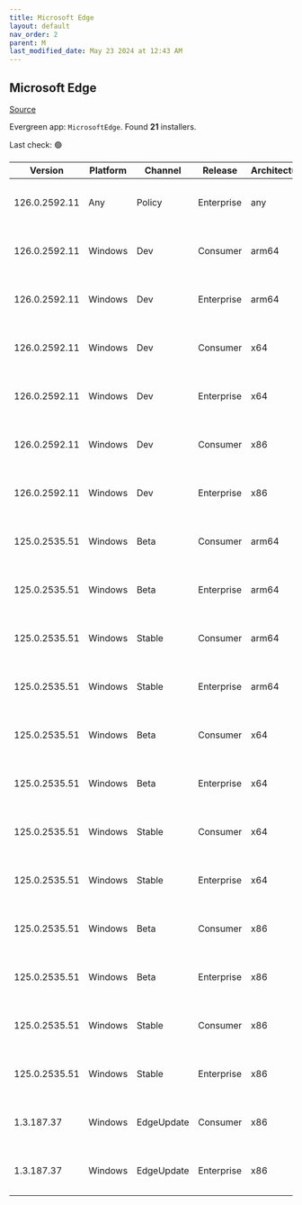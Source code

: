 ```yaml
---
title: Microsoft Edge
layout: default
nav_order: 2
parent: M
last_modified_date: May 23 2024 at 12:43 AM
---
```


## Microsoft Edge

[Source](https://www.microsoft.com/edge)

Evergreen app: `MicrosoftEdge`. Found **21** installers.

Last check: 🟢

| Version       | Platform | Channel    | Release    | Architecture | Hash                                                             | URI                                                                                                                                                                                                                                                                                                                      |
| ------------- | -------- | ---------- | ---------- | ------------ | ---------------------------------------------------------------- | ------------------------------------------------------------------------------------------------------------------------------------------------------------------------------------------------------------------------------------------------------------------------------------------------------------------------ |
| 126.0.2592.11 | Any      | Policy     | Enterprise | any          | 0E505A4C4032946931C1847164FDC563A8E44CE8AA7421DC83497168FB5A6999 | [https://msedge.sf.dl.delivery.mp.microsoft.com/filestreamingservice/files/f73e8cdd-1694-4c3e-983c-76d687b3a1a6/MicrosoftEdgePolicyTemplates.cab](https://msedge.sf.dl.delivery.mp.microsoft.com/filestreamingservice/files/f73e8cdd-1694-4c3e-983c-76d687b3a1a6/MicrosoftEdgePolicyTemplates.cab)                       |
| 126.0.2592.11 | Windows  | Dev        | Consumer   | arm64        | D78585CF9C06B8D7DA78F14E63436CFCCD2BEA8A1D80D963F8862645396F9114 | [https://msedge.sf.dl.delivery.mp.microsoft.com/filestreamingservice/files/debcb3eb-2a67-4fa8-acf8-6c12f696c498/MicrosoftEdgeDevEnterpriseARM64.msi](https://msedge.sf.dl.delivery.mp.microsoft.com/filestreamingservice/files/debcb3eb-2a67-4fa8-acf8-6c12f696c498/MicrosoftEdgeDevEnterpriseARM64.msi)                 |
| 126.0.2592.11 | Windows  | Dev        | Enterprise | arm64        | D78585CF9C06B8D7DA78F14E63436CFCCD2BEA8A1D80D963F8862645396F9114 | [https://msedge.sf.dl.delivery.mp.microsoft.com/filestreamingservice/files/debcb3eb-2a67-4fa8-acf8-6c12f696c498/MicrosoftEdgeDevEnterpriseARM64.msi](https://msedge.sf.dl.delivery.mp.microsoft.com/filestreamingservice/files/debcb3eb-2a67-4fa8-acf8-6c12f696c498/MicrosoftEdgeDevEnterpriseARM64.msi)                 |
| 126.0.2592.11 | Windows  | Dev        | Consumer   | x64          | CA6682DF72F1D61D8778DFC98EE9D2B27FC9A757DD86DA67328F872434A4C009 | [https://msedge.sf.dl.delivery.mp.microsoft.com/filestreamingservice/files/71d6978f-4266-496e-9a22-d186af95ae1c/MicrosoftEdgeDevEnterpriseX64.msi](https://msedge.sf.dl.delivery.mp.microsoft.com/filestreamingservice/files/71d6978f-4266-496e-9a22-d186af95ae1c/MicrosoftEdgeDevEnterpriseX64.msi)                     |
| 126.0.2592.11 | Windows  | Dev        | Enterprise | x64          | CA6682DF72F1D61D8778DFC98EE9D2B27FC9A757DD86DA67328F872434A4C009 | [https://msedge.sf.dl.delivery.mp.microsoft.com/filestreamingservice/files/71d6978f-4266-496e-9a22-d186af95ae1c/MicrosoftEdgeDevEnterpriseX64.msi](https://msedge.sf.dl.delivery.mp.microsoft.com/filestreamingservice/files/71d6978f-4266-496e-9a22-d186af95ae1c/MicrosoftEdgeDevEnterpriseX64.msi)                     |
| 126.0.2592.11 | Windows  | Dev        | Consumer   | x86          | 9A2C987E11D0C7DEE75FE65ACE6477C2B47A54A76948DF0971E1C156A0954725 | [https://msedge.sf.dl.delivery.mp.microsoft.com/filestreamingservice/files/4506f775-7eff-447e-b2c7-03ca56d7cc85/MicrosoftEdgeDevEnterpriseX86.msi](https://msedge.sf.dl.delivery.mp.microsoft.com/filestreamingservice/files/4506f775-7eff-447e-b2c7-03ca56d7cc85/MicrosoftEdgeDevEnterpriseX86.msi)                     |
| 126.0.2592.11 | Windows  | Dev        | Enterprise | x86          | 9A2C987E11D0C7DEE75FE65ACE6477C2B47A54A76948DF0971E1C156A0954725 | [https://msedge.sf.dl.delivery.mp.microsoft.com/filestreamingservice/files/4506f775-7eff-447e-b2c7-03ca56d7cc85/MicrosoftEdgeDevEnterpriseX86.msi](https://msedge.sf.dl.delivery.mp.microsoft.com/filestreamingservice/files/4506f775-7eff-447e-b2c7-03ca56d7cc85/MicrosoftEdgeDevEnterpriseX86.msi)                     |
| 125.0.2535.51 | Windows  | Beta       | Consumer   | arm64        | 27BA0F55F26E6BDB6678DB3CF7B26EC0568129F29BABD24D665F00D68AFC139D | [https://msedge.sf.dl.delivery.mp.microsoft.com/filestreamingservice/files/3713c0a2-bf8d-435b-8fad-fbdcf8dee8c6/MicrosoftEdgeBetaEnterpriseARM64.msi](https://msedge.sf.dl.delivery.mp.microsoft.com/filestreamingservice/files/3713c0a2-bf8d-435b-8fad-fbdcf8dee8c6/MicrosoftEdgeBetaEnterpriseARM64.msi)               |
| 125.0.2535.51 | Windows  | Beta       | Enterprise | arm64        | 27BA0F55F26E6BDB6678DB3CF7B26EC0568129F29BABD24D665F00D68AFC139D | [https://msedge.sf.dl.delivery.mp.microsoft.com/filestreamingservice/files/3713c0a2-bf8d-435b-8fad-fbdcf8dee8c6/MicrosoftEdgeBetaEnterpriseARM64.msi](https://msedge.sf.dl.delivery.mp.microsoft.com/filestreamingservice/files/3713c0a2-bf8d-435b-8fad-fbdcf8dee8c6/MicrosoftEdgeBetaEnterpriseARM64.msi)               |
| 125.0.2535.51 | Windows  | Stable     | Consumer   | arm64        | CD2A1919D3CE28FFAD288B7AFE801E97E4191D3AF5E38D75F61B9E46AD240FDF | [https://msedge.sf.dl.delivery.mp.microsoft.com/filestreamingservice/files/9429fa6b-fb9e-4abb-8f3e-b06abd9024a3/MicrosoftEdgeEnterpriseARM64.msi](https://msedge.sf.dl.delivery.mp.microsoft.com/filestreamingservice/files/9429fa6b-fb9e-4abb-8f3e-b06abd9024a3/MicrosoftEdgeEnterpriseARM64.msi)                       |
| 125.0.2535.51 | Windows  | Stable     | Enterprise | arm64        | CD2A1919D3CE28FFAD288B7AFE801E97E4191D3AF5E38D75F61B9E46AD240FDF | [https://msedge.sf.dl.delivery.mp.microsoft.com/filestreamingservice/files/9429fa6b-fb9e-4abb-8f3e-b06abd9024a3/MicrosoftEdgeEnterpriseARM64.msi](https://msedge.sf.dl.delivery.mp.microsoft.com/filestreamingservice/files/9429fa6b-fb9e-4abb-8f3e-b06abd9024a3/MicrosoftEdgeEnterpriseARM64.msi)                       |
| 125.0.2535.51 | Windows  | Beta       | Consumer   | x64          | 1B46E3D9693788C3D0CE5BBA32E029087151A8E088CBD886048ABE9586E9A4B3 | [https://msedge.sf.dl.delivery.mp.microsoft.com/filestreamingservice/files/f99703e3-0e43-4e40-b96c-4bb13ae6ae54/MicrosoftEdgeBetaEnterpriseX64.msi](https://msedge.sf.dl.delivery.mp.microsoft.com/filestreamingservice/files/f99703e3-0e43-4e40-b96c-4bb13ae6ae54/MicrosoftEdgeBetaEnterpriseX64.msi)                   |
| 125.0.2535.51 | Windows  | Beta       | Enterprise | x64          | 1B46E3D9693788C3D0CE5BBA32E029087151A8E088CBD886048ABE9586E9A4B3 | [https://msedge.sf.dl.delivery.mp.microsoft.com/filestreamingservice/files/f99703e3-0e43-4e40-b96c-4bb13ae6ae54/MicrosoftEdgeBetaEnterpriseX64.msi](https://msedge.sf.dl.delivery.mp.microsoft.com/filestreamingservice/files/f99703e3-0e43-4e40-b96c-4bb13ae6ae54/MicrosoftEdgeBetaEnterpriseX64.msi)                   |
| 125.0.2535.51 | Windows  | Stable     | Consumer   | x64          | 0C10104806416795CBEB9336562153DD96C1DEA248C513F40D300384673B90EE | [https://msedge.sf.dl.delivery.mp.microsoft.com/filestreamingservice/files/50940088-a2ff-4d2c-acd0-80ae0ffe92fb/MicrosoftEdgeEnterpriseX64.msi](https://msedge.sf.dl.delivery.mp.microsoft.com/filestreamingservice/files/50940088-a2ff-4d2c-acd0-80ae0ffe92fb/MicrosoftEdgeEnterpriseX64.msi)                           |
| 125.0.2535.51 | Windows  | Stable     | Enterprise | x64          | 0C10104806416795CBEB9336562153DD96C1DEA248C513F40D300384673B90EE | [https://msedge.sf.dl.delivery.mp.microsoft.com/filestreamingservice/files/50940088-a2ff-4d2c-acd0-80ae0ffe92fb/MicrosoftEdgeEnterpriseX64.msi](https://msedge.sf.dl.delivery.mp.microsoft.com/filestreamingservice/files/50940088-a2ff-4d2c-acd0-80ae0ffe92fb/MicrosoftEdgeEnterpriseX64.msi)                           |
| 125.0.2535.51 | Windows  | Beta       | Consumer   | x86          | F0DA9248D1B280BC4445F296F601A50F36C36841A4B1A6A857863789229E62D1 | [https://msedge.sf.dl.delivery.mp.microsoft.com/filestreamingservice/files/ddc095ac-fe22-4cee-9ca0-6ff8803085ad/MicrosoftEdgeBetaEnterpriseX86.msi](https://msedge.sf.dl.delivery.mp.microsoft.com/filestreamingservice/files/ddc095ac-fe22-4cee-9ca0-6ff8803085ad/MicrosoftEdgeBetaEnterpriseX86.msi)                   |
| 125.0.2535.51 | Windows  | Beta       | Enterprise | x86          | F0DA9248D1B280BC4445F296F601A50F36C36841A4B1A6A857863789229E62D1 | [https://msedge.sf.dl.delivery.mp.microsoft.com/filestreamingservice/files/ddc095ac-fe22-4cee-9ca0-6ff8803085ad/MicrosoftEdgeBetaEnterpriseX86.msi](https://msedge.sf.dl.delivery.mp.microsoft.com/filestreamingservice/files/ddc095ac-fe22-4cee-9ca0-6ff8803085ad/MicrosoftEdgeBetaEnterpriseX86.msi)                   |
| 125.0.2535.51 | Windows  | Stable     | Consumer   | x86          | 1DF710DA2C82B6BA75F66EE359E14DAA4DC592B8EFFAE48516DAB6F7DD152BF4 | [https://msedge.sf.dl.delivery.mp.microsoft.com/filestreamingservice/files/32bb8edd-dafd-4964-9338-789ee25ce56f/MicrosoftEdgeEnterpriseX86.msi](https://msedge.sf.dl.delivery.mp.microsoft.com/filestreamingservice/files/32bb8edd-dafd-4964-9338-789ee25ce56f/MicrosoftEdgeEnterpriseX86.msi)                           |
| 125.0.2535.51 | Windows  | Stable     | Enterprise | x86          | 1DF710DA2C82B6BA75F66EE359E14DAA4DC592B8EFFAE48516DAB6F7DD152BF4 | [https://msedge.sf.dl.delivery.mp.microsoft.com/filestreamingservice/files/32bb8edd-dafd-4964-9338-789ee25ce56f/MicrosoftEdgeEnterpriseX86.msi](https://msedge.sf.dl.delivery.mp.microsoft.com/filestreamingservice/files/32bb8edd-dafd-4964-9338-789ee25ce56f/MicrosoftEdgeEnterpriseX86.msi)                           |
| 1.3.187.37    | Windows  | EdgeUpdate | Consumer   | x86          | 503088D22461FEE5D7B6B011609D73FFD5869D3ACE1DBB0F00F8F3B9D122C514 | [https://msedge.sf.dl.delivery.mp.microsoft.com/filestreamingservice/files/a2fa84fe-796b-4f80-b1cd-f4d1f5731aa8/MicrosoftEdgeUpdateSetup_X86_1.3.187.37.exe](https://msedge.sf.dl.delivery.mp.microsoft.com/filestreamingservice/files/a2fa84fe-796b-4f80-b1cd-f4d1f5731aa8/MicrosoftEdgeUpdateSetup_X86_1.3.187.37.exe) |
| 1.3.187.37    | Windows  | EdgeUpdate | Enterprise | x86          | 503088D22461FEE5D7B6B011609D73FFD5869D3ACE1DBB0F00F8F3B9D122C514 | [https://msedge.sf.dl.delivery.mp.microsoft.com/filestreamingservice/files/a2fa84fe-796b-4f80-b1cd-f4d1f5731aa8/MicrosoftEdgeUpdateSetup_X86_1.3.187.37.exe](https://msedge.sf.dl.delivery.mp.microsoft.com/filestreamingservice/files/a2fa84fe-796b-4f80-b1cd-f4d1f5731aa8/MicrosoftEdgeUpdateSetup_X86_1.3.187.37.exe) |

